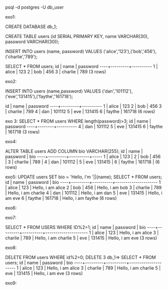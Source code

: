 psql -d postgres -U db_user

exo1:

CREATE DATABASE db_1;

CREATE TABLE users (id SERIAL PRIMARY KEY, name VARCHAR(30), password VARCHAR(30));

INSERT INTO users (name, password) VALUES ('alice','123'),('bob','456'),('charlie','789');

SELECT \* FROM users;
id | name | password
----+---------+----------
1 | alice | 123
2 | bob | 456
3 | charlie | 789
(3 rows)

exo2:

INSERT INTO users (name,password) VALUES ('dan','101112'),('eve','131415'),('faythe','161718');

id | name | password
----+---------+----------
1 | alice | 123
2 | bob | 456
3 | charlie | 789
4 | dan | 101112
5 | eve | 131415
6 | faythe | 161718
(6 rows)

exo 3:
SELECT \* FROM users WHERE length(password)>3;
id | name | password
----+--------+----------
4 | dan | 101112
5 | eve | 131415
6 | faythe | 161718
(3 rows)

exo4:

ALTER TABLE users ADD COLUMN bio VARCHAR(255);
id | name | password | bio
----+---------+----------+-----
1 | alice | 123 |
2 | bob | 456 |
3 | charlie | 789 |
4 | dan | 101112 |
5 | eve | 131415 |
6 | faythe | 161718 |
(6 rows)

exo5:
UPDATE users SET bio = 'Hello, i'm '||(name);
SELECT \* FROM users;
id | name | password | bio
----+---------+----------+---------------------
1 | alice | 123 | Hello, i am alice
2 | bob | 456 | Hello, i am bob
3 | charlie | 789 | Hello, i am charlie
4 | dan | 101112 | Hello, i am dan
5 | eve | 131415 | Hello, i am eve
6 | faythe | 161718 | Hello, i am faythe
(6 rows)

exo6:

exo7:

SELECT \* FROM USERS WHERE ID%2=1;
id | name | password | bio
----+---------+----------+---------------------
1 | alice | 123 | Hello, i am alice
3 | charlie | 789 | Hello, i am charlie
5 | eve | 131415 | Hello, i am eve
(3 rows)

exo8:

DELETE FROM users WHERE id%2=0;
DELETE 3
db_1=> SELECT \* FROM users;
id | name | password | bio
----+---------+----------+---------------------
1 | alice | 123 | Hello, i am alice
3 | charlie | 789 | Hello, i am charlie
5 | eve | 131415 | Hello, i am eve
(3 rows)

exo9:
